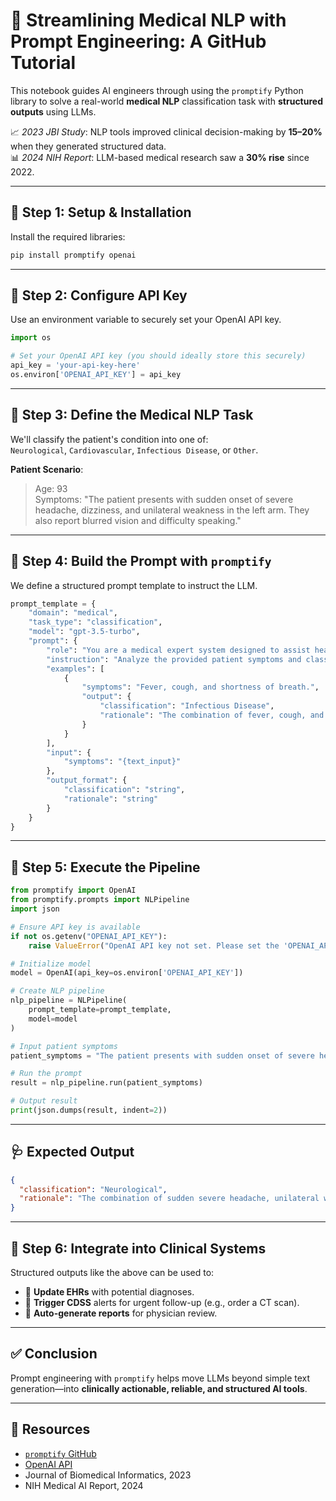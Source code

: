 
# 🧠 Streamlining Medical NLP with Prompt Engineering: A GitHub Tutorial

This notebook guides AI engineers through using the `promptify` Python library to solve a real-world **medical NLP** classification task with **structured outputs** using LLMs.

📈 *2023 JBI Study*: NLP tools improved clinical decision-making by **15–20%** when they generated structured data.  
📊 *2024 NIH Report*: LLM-based medical research saw a **30% rise** since 2022.

---

## 🔧 Step 1: Setup & Installation

Install the required libraries:

```bash
pip install promptify openai
```

---

## 🔑 Step 2: Configure API Key

Use an environment variable to securely set your OpenAI API key.

```python
import os

# Set your OpenAI API key (you should ideally store this securely)
api_key = 'your-api-key-here'
os.environ['OPENAI_API_KEY'] = api_key
```

---

## 🏥 Step 3: Define the Medical NLP Task

We'll classify the patient's condition into one of:  
`Neurological`, `Cardiovascular`, `Infectious Disease`, or `Other`.

**Patient Scenario**:  
> Age: 93  
> Symptoms: "The patient presents with sudden onset of severe headache, dizziness, and unilateral weakness in the left arm. They also report blurred vision and difficulty speaking."

---

## 🧱 Step 4: Build the Prompt with `promptify`

We define a structured prompt template to instruct the LLM.

```python
prompt_template = {
    "domain": "medical",
    "task_type": "classification",
    "model": "gpt-3.5-turbo",
    "prompt": {
        "role": "You are a medical expert system designed to assist healthcare professionals.",
        "instruction": "Analyze the provided patient symptoms and classify the potential medical condition into one of the following categories: Neurological, Cardiovascular, Infectious Disease, or Other. Provide the classification and a brief rationale.",
        "examples": [
            {
                "symptoms": "Fever, cough, and shortness of breath.",
                "output": {
                    "classification": "Infectious Disease",
                    "rationale": "The combination of fever, cough, and shortness of breath are classic symptoms of a respiratory infection."
                }
            }
        ],
        "input": {
            "symptoms": "{text_input}"
        },
        "output_format": {
            "classification": "string",
            "rationale": "string"
        }
    }
}
```

---

## 🚀 Step 5: Execute the Pipeline

```python
from promptify import OpenAI
from promptify.prompts import NLPipeline
import json

# Ensure API key is available
if not os.getenv("OPENAI_API_KEY"):
    raise ValueError("OpenAI API key not set. Please set the 'OPENAI_API_KEY' environment variable.")

# Initialize model
model = OpenAI(api_key=os.environ['OPENAI_API_KEY'])

# Create NLP pipeline
nlp_pipeline = NLPipeline(
    prompt_template=prompt_template,
    model=model
)

# Input patient symptoms
patient_symptoms = "The patient presents with sudden onset of severe headache, dizziness, and unilateral weakness in the left arm. They also report blurred vision and difficulty speaking."

# Run the prompt
result = nlp_pipeline.run(patient_symptoms)

# Output result
print(json.dumps(result, indent=2))
```

---

## 🩺 Expected Output

```json
{
  "classification": "Neurological",
  "rationale": "The combination of sudden severe headache, unilateral weakness, dizziness, blurred vision, and difficulty speaking are highly indicative of a potential neurological event, such as a stroke."
}
```

---

## 🧩 Step 6: Integrate into Clinical Systems

Structured outputs like the above can be used to:

- 🏥 **Update EHRs** with potential diagnoses.
- 🚨 **Trigger CDSS** alerts for urgent follow-up (e.g., order a CT scan).
- 📄 **Auto-generate reports** for physician review.

---

## ✅ Conclusion

Prompt engineering with `promptify` helps move LLMs beyond simple text generation—into **clinically actionable, reliable, and structured AI tools**.

---

## 📎 Resources

- [`promptify` GitHub](https://github.com/promptslab/Promptify)
- [OpenAI API](https://platform.openai.com/)
- Journal of Biomedical Informatics, 2023
- NIH Medical AI Report, 2024
